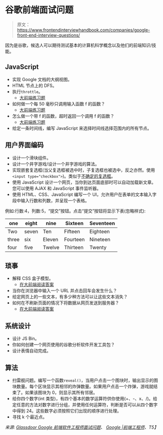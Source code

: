 # 谷歌前端面试问题

> 原文：<https://www.frontendinterviewhandbook.com/companies/google-front-end-interview-questions/>



因为是谷歌，候选人可以期待测试基本的计算机科学概念以及他们的前端知识/技能。

## JavaScript[](#javascript "Direct link to heading")

*   实现 Google 文档的大纲视图。
*   HTML 节点上的 DFS。
*   执行`throttle`。
    *   [大前端练习题](https://www.greatfrontend.com/questions/javascript/throttle)
*   如何做一个每 50 毫秒只调用输入函数 f 的函数？
    *   [大前端练习题](https://www.greatfrontend.com/questions/javascript/throttle)
*   怎么做一个带 f 的函数，超时返回一个调用 f 的函数？
    *   [大前端练习题](https://www.greatfrontend.com/questions/javascript/debounce)
*   给定一条时间线，编写 JavaScript 来选择时间线选择范围内的所有节点。

## 用户界面编码[](#user-interface-coding "Direct link to heading")

*   设计一个滑块组件。
*   设计一个井字游戏/设计一个井字游戏的算法。
*   实现嵌套复选框(当父复选框被选中时，子复选框也被选中，反之亦然。使用`<input type="checkbox">`)。类似于[不确定的复选框](https://css-tricks.com/indeterminate-checkboxes/)。
*   使用 JavaScript 设计一个网页，当你到达页面底部时可以自动加载新文章。您可以使用 AJAX 和 JavaScript 事件监听器。
*   使用 HTML、CSS、JavaScript 编写一个 UI，允许用户在表单的文本输入字段中输入行数和列数，并呈现一个表格。

例如:行数:4，列数:5，“提交”按钮。点击“提交”按钮将显示下表(忽略样式):

| one | eight | nine | Sixteen | Seventeen |
| --- | --- | --- | --- | --- |
| Two | seven | Ten | Fifteen | Eighteen |
| three | six | Eleven | Fourteen | Nineteen |
| four | five | Twelve | Thirteen | Twenty |

## 琐事[](#trivia "Direct link to heading")

*   解释 CSS 盒子模型。
    *   [在大前端阅读答案](https://www.greatfrontend.com/questions/quiz/css/explain-your-understanding-of-the-box-model-and-how-you-would-tell-the-browser-in-css-to-render-your-layout-in-different-box-models)
*   当你在浏览器中输入一个 URL 并点击回车会发生什么？
*   给定网页上的一些文本，有多少种方法可以让这些文本消失？
*   如何在不刷新页面的情况下将数据从网页发送到服务器？
    *   [在大前端阅读答案](https://www.greatfrontend.com/questions/quiz/javascript/what-are-the-advantages-and-disadvantages-of-using-ajax)

## 系统设计[](#system-design "Direct link to heading")

*   设计 JS Bin。
*   你如何创建一个网页使用的谷歌分析软件开发工具包？
*   设计表情自动完成。

## 算法[](#algorithm "Direct link to heading")

*   扫雷舰问题。编写一个函数`reveal()`，当用户点击一个图块时，输出显示的图块数量。每个区块显示其相邻的炸弹数量。如果用户点击一个炸弹，游戏就结束了。如果该图块为 0，则显示其所有邻居。
*   给你四个数字(int 类型)，有四个基本的数学运算符供你使用(+、-、x、/)。给定任意的方法对数字进行分组，并使用任何运算符，判断是否可以从四个数字中得到 24。这些数字必须按照它们出现的顺序进行处理。
*   寻找 k 个最近点。

*来源: [Glassdoor Google 前端软件工程师面试问题](https://www.glassdoor.sg/Interview/Google-Front-End-Software-Engineer-Interview-Questions-EI_IE9079.0,6_KO7,34.htm)、 [Google |前端工程师](https://leetcode.com/discuss/interview-question/271736/google-front-end-engineer-onsite-interview)、T5】*

